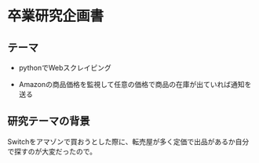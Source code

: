 # 卒業研究企画書

## テーマ

* pythonでWebスクレイピング

* Amazonの商品価格を監視して任意の価格で商品の在庫が出ていれば通知を送る

## 研究テーマの背景

Switchをアマゾンで買おうとした際に、転売屋が多く定価で出品があるか自分で探すのが大変だったので。
